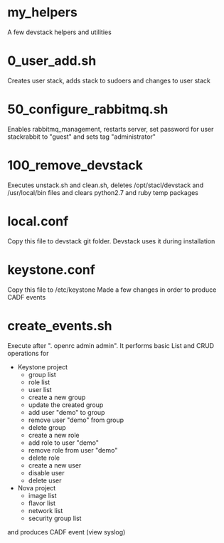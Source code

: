 # my_helpers
A few devstack helpers and utilities
# 0_user_add.sh
Creates user stack, adds stack to sudoers and changes to user stack
# 50_configure_rabbitmq.sh
Enables rabbitmq_management, restarts server, set password for user stackrabbit to "guest" and sets tag "administrator"
# 100_remove_devstack
Executes unstack.sh and clean.sh, deletes /opt/stacl/devstack and /usr/local/bin files and clears python2.7 and ruby temp packages
# local.conf
Copy this file to devstack git folder. Devstack uses it during installation
# keystone.conf
Copy this file to /etc/keystone
Made a few changes in order to produce CADF events
# create_events.sh
Execute after ". openrc admin admin". It performs basic List and CRUD operations for
* Keystone project
  * group list
  * role list
  * user list
  * create a new group
  * update the created group
  * add user "demo" to group
  * remove user "demo" from group
  * delete group
  * create a new role
  * add role to user "demo"
  * remove role from user "demo"
  * delete role
  * create a new user
  * disable user
  * delete user
* Nova project
  * image list
  * flavor list
  * network list
  * security group list


and produces CADF event (view syslog)

